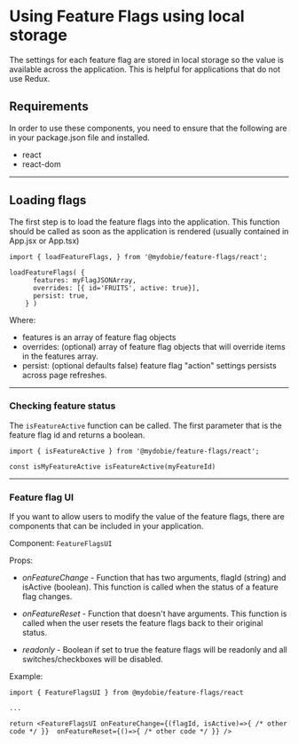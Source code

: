 # Using Feature Flags using local storage

The settings for each feature flag are stored in local storage so the value is available across the application. This is helpful for applications that do not use Redux.

## Requirements

In order to use these components, you need to ensure that the following are in your package.json file and installed.

- react
- react-dom

---

## Loading flags

The first step is to load the feature flags into the application. This function should be called as soon as the application is rendered (usually contained in App.jsx or App.tsx)

```
import { loadFeatureFlags, } from '@mydobie/feature-flags/react';

loadFeatureFlags( {
      features: myFlagJSONArray,
      overrides: [{ id='FRUITS', active: true}],
      persist: true,
    } )

```

Where:

- features is an array of feature flag objects
- overrides: (optional) array of feature flag objects that will override items in the features array.
- persist: (optional defaults false) feature flag "action" settings persists across page refreshes.

---

### Checking feature status

The `isFeatureActive` function can be called. The first parameter that is the feature flag id and returns a boolean.

```
import { isFeatureActive } from '@mydobie/feature-flags/react';

const isMyFeatureActive isFeatureActive(myFeatureId)

```

---

### Feature flag UI

If you want to allow users to modify the value of the feature flags, there are components that can be included in your application.

Component: `FeatureFlagsUI`

Props:

- _onFeatureChange_ - Function that has two arguments, flagId (string) and isActive (boolean). This function is called when the status of a feature flag changes.

- _onFeatureReset_ - Function that doesn't have arguments. This function is called when the user resets the feature flags back to their original status.

- _readonly_ - Boolean if set to true the feature flags will be readonly and all switches/checkboxes will be disabled.

Example:

```
import { FeatureFlagsUI } from @mydobie/feature-flags/react

...

return <FeatureFlagsUI onFeatureChange={(flagId, isActive)=>{ /* other code */ }}  onFeatureReset={()=>{ /* other code */ }} />

```
